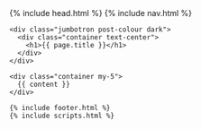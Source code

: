 <!doctype html>
<html lang="{{ site.lang | default: "en-US" }}">
  {% include head.html %}
  <body>
    {% include nav.html %}
    
    <div class="jumbotron post-colour dark">
      <div class="container text-center">
        <h1>{{ page.title }}</h1>
      </div>
    </div>
    
    <div class="container my-5">
      {{ content }}
    </div>

    {% include footer.html %}
    {% include scripts.html %}
  </body>
</html>
